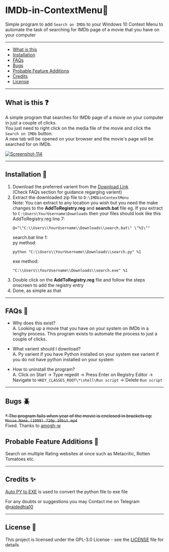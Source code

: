 # IMDb-in-ContextMenu:cinema:
Simple program to add `Search on IMDb` to your Windows 10 Context Menu to automate the task of searching for IMDb page of a movie that you have on your computer

---
* [What is this](#what-is-this)
* [Installation](#installation)
* [FAQs](#faqs)
* [Bugs](#bugs)
* [Probable Feature Additions](#probable-feature-additions)
* [Credits](#credits)
* [License](#license)
---


## What is this :question:
A simple program that searches for IMDb page of a movie on your computer in just a couple of clicks.  
You just need to right click on the media file of the movie and click the `Search on IMDb` button.  
A new tab will be opened on your browser and the movie's page will be searched for on IMDb.

<a href="https://ibb.co/c1PrTM6"><img src="https://i.ibb.co/yXDQsG6/Screenshot-114.png" alt="Screenshot-114" border="0"></a>

---

## Installation :wrench:
1. Download the preferred varient from the [Download Link](https://github.com/rajdedhia10/IMDbinContextMenu/releases/)  
(Check FAQs section for guidance regarging varient)
2. Extract the downloaded zip file to `D:\IMDbinContextMenu`<br>
   Note: You can extract to any location you wish but you need the make changes to the **AddToRegistry.reg** and **search.bat** file
   eg. If you extract to `C:\Users\YourUsername\Downloads` then your files should look like this
   AddToRegistry.reg line 7:
   ```
   @="\"C:\\Users\\YourUsername\\Downloads\\search.bat\" \"%1\""
   ```
   search.bat line 1:  
   py method:
   ```
   python "C:\\Users\\YourUsername\\Downloads\\search.py" %1
   ```
   exe method:
   ```
   "C:\\Users\\YourUsername\\Downloads\\search.exe" %1
   ```
3. Double click on the **AddToRegistry.reg** file and follow the steps onscreen to add the registry entry
4. Done, as simple as that
---

## FAQs :raising_hand:
* Why does this exist?  
A. Looking up a movie that you have on your system on IMDb in a lenghy process. This program exists to automate the process to just a couple of clicks.

* What varient should I download?  
A. Py varient if you have Python installed on your system
   exe varient if you do not have python installed on your system

* How to uninstall the program?  
A. Click on Start -> Type regedit -> Press Enter on Registry Editor -> Navigate to ```HKEY_CLASSES_ROOT\*\shell\Run script``` -> Delete ```Run script```
---

## Bugs :beetle:
~~* The program fails when year of the movie is enclosed in brackets
eg: ```Movie.Name.(1999).720p.10bit.mp4```~~  
Fixed. Thanks to [amogh-w](https://github.com/amogh-w)


## Probable Feature Additions :thinking:
Search on multiple Rating websites at once such as Metacritic, Rotten Tomatoes etc.

---

## Credits :sparkles:
[Auto PY to EXE](https://pypi.org/project/auto-py-to-exe/) is used to convert the python file to exe file

For any doubts or suggestions you may Contact me on Telegram @[rajdedhia10](https://t.me/rajdedhia10)

---

## License :page_facing_up:

This project is licensed under the GPL-3.0 License - see the [LICENSE](./LICENSE) file for details
